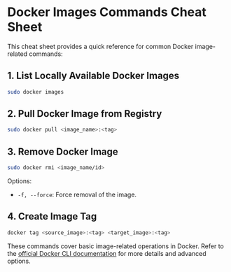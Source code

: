 # Docker Images Commands Cheat Sheet

This cheat sheet provides a quick reference for common Docker image-related commands:

## 1. List Locally Available Docker Images

```bash
sudo docker images
```

## 2. Pull Docker Image from Registry

```bash
sudo docker pull <image_name>:<tag>
```

## 3. Remove Docker Image

```bash
sudo docker rmi <image_name/id>
```

Options:
- `-f, --force`: Force removal of the image.


## 4. Create Image Tag

```bash
docker tag <source_image>:<tag> <target_image>:<tag>
```


These commands cover basic image-related operations in Docker. Refer to the [official Docker CLI documentation](https://docs.docker.com/engine/reference/commandline/) for more details and advanced options.
